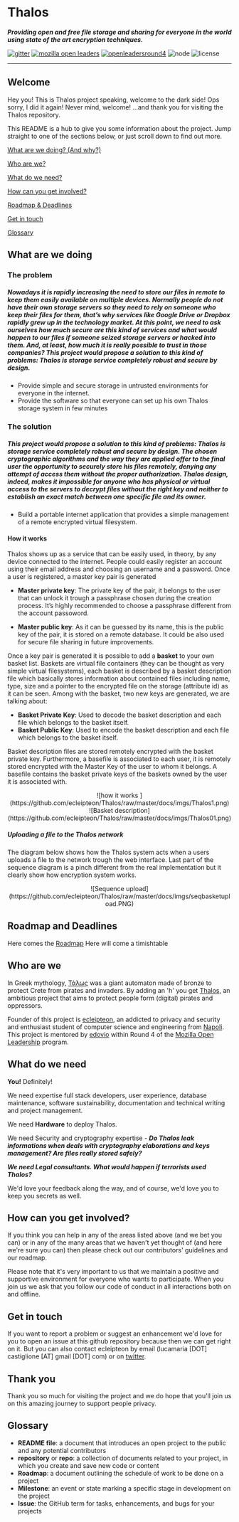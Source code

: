 **Thalos**
==========
***Providing open and free file storage and sharing for everyone in the world using state of the art encryption techniques.***

[![gitter](https://img.shields.io/gitter/room/nwjs/nw.js.svg)](https://gitter.im/mozilla/open-leadership-training) [![mozilla open leaders](https://img.shields.io/badge/Mozilla%20-Open%20Leaders-orange.svg)](https://mozilla.github.io/leadership-training/) [![openleadersround4](https://img.shields.io/badge/Mozilla%20Open%20Leaders%20-Round%204%20-blue.svg)](https://mozilla.github.io/leadership-training/round-4/projects/#thalos) ![node](https://img.shields.io/badge/Node-v5-green.svg) ![license](https://img.shields.io/hexpm/l/plug.svg)

----------

## **Welcome**


Hey you! This is Thalos project speaking,  welcome to the dark side! Ops sorry, I did it again!
Never mind, welcome! ...and thank you for visiting the Thalos repository.

This README is a hub to give you some information about the project. Jump straight to one of the sections below, or just scroll down to find out more.


[What are we doing? (And why?)](#what-are-we-doing)

[Who are we?](#who-are-we)

[What do we need?](#what-do-we-need)

[How can you get involved?](#how-to-get-involved)

[Roadmap & Deadlines](#roadmap-and-deadlines)

[Get in touch](#get-in-touch)

[Glossary](#Glossary)
    

## **What are we doing**


### **The problem**

##### Nowadays it is rapidly increasing the need to store our files in remote to keep them easily available on multiple devices. Normally people do not have their own storage servers so they need to rely on someone who keep their files for them, that’s why services like Google Drive or Dropbox rapidly grew up in the technology market. At this point, we need to ask ourselves how much secure are this kind of services and what would happen to our files if someone seized storage servers or hacked into them. And, at least, how much it is really possible to trust in those companies? This project would propose a solution to this kind of problems: Thalos is storage service completely robust and secure by design.

 - Provide simple and secure storage in untrusted environments for everyone in the internet.
 - Provide the software so that everyone can set up his own Thalos storage system in few minutes


### **The solution**
##### This project would propose a solution to this kind of problems: Thalos is storage service completely robust and secure by design. The chosen cryptographic algorithms and the way they are applied offer to the final user the opportunity to securely store his files remotely, denying any attempt of access them without the proper authorization. Thalos design, indeed, makes it impossible for anyone who has physical or virtual access to the servers to decrypt files without the right key and neither to establish an exact match between one specific file and its owner.

 - Build a portable internet application that provides a simple management of a remote encrypted virtual filesystem.

#### **How it works**
Thalos shows up as a service that can be easily used, in theory, by any device connected to the internet. People could easily register an account using their email address and choosing an username and a password. Once a user is registered, a master key pair is generated

 - **Master private key**: The private key of the pair, it belongs to the user that can unlock it trough a passphrase chosen during the creation process. It’s highly recommended to choose a passphrase different from the account passoword.
 
 - **Master public key**:  As it can be guessed by its name, this is the public key of the pair, it is stored on a remote database. It could be also used for secure file sharing in future improvements.

Once a key pair is generated it is possible to add a **basket** to your own basket list. Baskets are virtual file containers (they can be thought as very simple virtual filesystems), each basket is described by a basket description file which basically stores information about contained files including name, type, size and a pointer to the encrypted file on the storage (attribute id) as it can be seen. Among with the basket, two new keys are generated, we are talking about:


- **Basket Private Key**: Used to decode the basket description and each file which belongs to the basket itself.
- **Basket Public Key**: Used to encode the basket description and each file which belongs to the basket itself.

Basket description files are stored remotely encrypted with the basket private key.
Furthermore, a basefile is associated to each user, it is remotely stored encrypted with the Master Key of the user to whom it belongs. A basefile contains the basket private keys of the baskets owned by the user it is associated with.
<center>![how it works ](https://github.com/ecleipteon/Thalos/raw/master/docs/imgs/Thalos1.png)</center>
<center>![Basket description](https://github.com/ecleipteon/Thalos/raw/master/docs/imgs/Thalos01.png)</center>

##### **Uploading a file to the Thalos network**
The diagram below shows how the Thalos system acts when a users uploads a file to the network trough the  web interface. Last part of the sequence diagram is a pinch different from the real implementation but it clearly show how encryption system works.

<center>![Sequence upload](https://github.com/ecleipteon/Thalos/raw/master/docs/imgs/seqbasketupload.PNG)</center>




## **Roadmap and Deadlines**


Here comes the [Roadmap](https://github.com/ecleipteon/Thalos/issues/5)
Here will come a timishtable


## **Who are we**

In Greek mythology, [Τάλως](https://en.wikipedia.org/wiki/Talos)  was a giant automaton made of bronze to protect Crete from pirates and invaders. By adding an 'h' you get [Thalos](https://ecleipteon.github.io/Thalos), an ambitious project that aims to protect people form (digital) pirates and oppressors. 

Founder of this project is [ecleipteon](https://www.github.com/ecleipteon),  an addicted to privacy and security and enthusiast  student of computer science and engineering from [Napoli](https://www.google.it/maps/place/Naples,+Metropolitan+City+of+Naples/@40.8538487,14.1065184,11z/data=!3m1!4b1!4m5!3m4!1s0x133b0866db7afaeb:0xd23a43cc658cb87e!8m2!3d40.8517746!4d14.2681244?dcr=0).
This project is mentored by [edovio](https://github.com/edovio) within Round 4 of the [Mozilla Open Leadership](https://mozilla.github.io/leadership-training/) program.

## **What do we need**

**You!** Definitely!

We need expertise full stack developers, user experience, database maintenance, software sustainability, documentation and technical writing and project management. 


We need **Hardware** to deploy Thalos.


We need Security and cryptography expertise - ***Do Thalos leak informations when deals with cryptography elaborations and keys management? Are files really stored safely?***


***We need Legal consultants. What would happen if terrorists used Thalos?***



We'd love your feedback along the way, and of course, we'd love you to keep you secrets as well.

## **How can you get involved?**


If you think you can help in any of the areas listed above (and we bet you can) or in any of the many areas that we haven't yet thought of (and here we're sure you can) then please check out our contributors' guidelines and our roadmap.

Please note that it's very important to us that we maintain a positive and supportive environment for everyone who wants to participate. When you join us we ask that you follow our code of conduct in all interactions both on and offline.


## **Get in touch**


If you want to report a problem or suggest an enhancement we'd love for you to open an issue at this github repository because then we can get right on it. But you can also contact ecleipteon by email (lucamaria [DOT] castiglione [AT] gmail [DOT] com) or on [twitter](https://twitter.com/ecleipteon).


## **Thank you**

Thank you so much for visiting the project and we do hope that you'll join us on this amazing journey to support people privacy.


## **Glossary**


- **README file**: a document that introduces an open project to the public and any potential contributors
- **repository** or **repo**: a collection of documents related to your project, in which you create and save new code
or content
- **Roadmap**: a document outlining the schedule of work to be done on a project
- **Milestone**: an event or state marking a specific stage in development on the project
- **Issue**: the GitHub term for tasks, enhancements, and bugs for your projects
